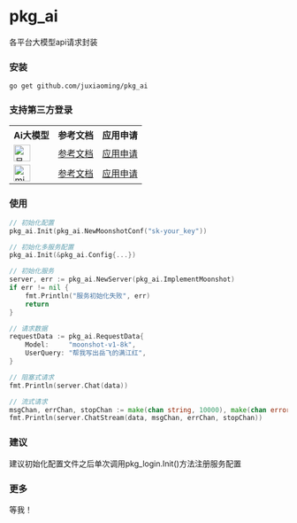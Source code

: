 # pkg_ai
各平台大模型api请求封装
### 安装
```
go get github.com/juxiaoming/pkg_ai
```

### 支持第三方登录
<table>
    <tr><th>Ai大模型</th><th>参考文档</th><th>应用申请</th></tr>
    <tr>
        <td><img src="https://platform.moonshot.cn/logo.png" height="30" title="月之暗面"></td>
        <td><a target="_blank" href="https://platform.moonshot.cn/docs/api/chat#%E5%AD%97%E6%AE%B5%E8%AF%B4%E6%98%8E">参考文档</a></td>
        <td><a target="_blank" href="https://platform.moonshot.cn/console/api-keys">应用申请</a></td>
    </tr>
    <tr>
        <td><img src="https://filecdn.minimax.chat/public/Group.png?x-oss-process=image/format,webp" height="30" title="minimax"></td>
        <td><a target="_blank" href="https://platform.minimaxi.com/document/ChatCompletion%20v2?key=66701d281d57f38758d581d0">参考文档</a></td>
        <td><a target="_blank" href="https://platform.minimaxi.com/user-center/basic-information/interface-key">应用申请</a></td>
    </tr>
</table>

### 使用
```go
// 初始化配置
pkg_ai.Init(pkg_ai.NewMoonshotConf("sk-your_key"))

// 初始化多服务配置
pkg_ai.Init(&pkg_ai.Config{...})

// 初始化服务
server, err := pkg_ai.NewServer(pkg_ai.ImplementMoonshot)
if err != nil {
    fmt.Println("服务初始化失败", err)
    return
}

// 请求数据
requestData := pkg_ai.RequestData{
    Model:     "moonshot-v1-8k",
    UserQuery: "帮我写出岳飞的满江红",
}

// 阻塞式请求
fmt.Println(server.Chat(data))

// 流式请求
msgChan, errChan, stopChan := make(chan string, 10000), make(chan error), make(chan struct{})
fmt.Println(server.ChatStream(data, msgChan, errChan, stopChan))
```
### 建议
建议初始化配置文件之后单次调用pkg_login.Init()方法注册服务配置
### 更多
等我！